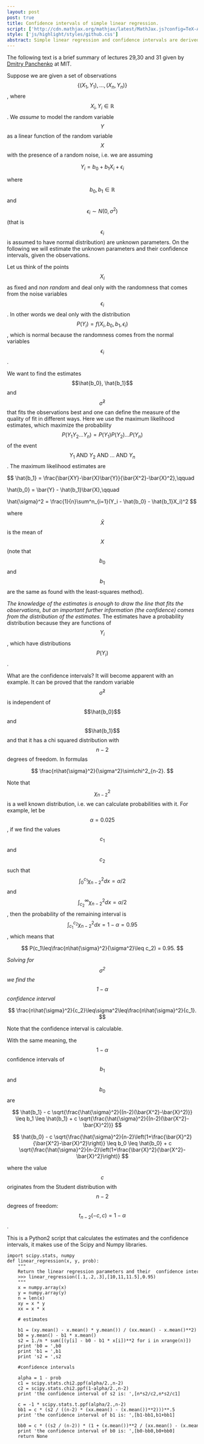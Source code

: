 ```yaml
---
layout: post
post: true
title: Confidence intervals of simple linear regression.
script: ['http://cdn.mathjax.org/mathjax/latest/MathJax.js?config=TeX-AMS-MML_HTMLorMML', 'js/highlight/highlight.pack.js']
style: ['js/highlight/styles/github.css']
abstract: Simple linear regression and confidence intervals are derived from raw data with explicit formulas.
---
```


The following text is a brief summary of lectures 29,30 and 31 given by 
<a href="http://ocw.mit.edu/courses/mathematics/18-443-statistics-for-applications-fall-2003/index.htm">Dmitry Panchenko</a> at MIT.


Suppose we are given a set of observations $$\{(X_1,Y_1),\dots,(X_n,Y_n)\}$$, where $$X_i,Y_i \in \mathbb{R}$$.
We *assume* to model the random variable $$Y$$ as a linear function of the random variable $$X$$ with the presence of a random noise,
i.e. we are assuming

$$
Y_i = b_0 + b_1 X_i + \epsilon_i
$$

where $$b_0,b_1\in\mathbb{R}$$ and $$\epsilon_i\sim N(0,\sigma^2)$$ (that is $$\epsilon_i$$ is assumed to have normal distribution) are unknown parameters.
On the following we will estimate the unknown parameters and their confidence intervals, given the observations.

Let us think of the points $$X_i$$ as fixed and *non random* and deal only with the randomness that comes from the noise variables $$\epsilon_i$$.
In other words we deal only with the distribution $$P(Y_i)=f(X_i,b_0,b_1,\epsilon_i)$$, which is normal because the randomness comes from the normal variables $$\epsilon_i$$.

We want to find the estimates $$\hat{b_0}, \hat{b_1}$$ and $$\hat{\sigma}^2$$ that fits the observations best and one can define the measure of the quality of fit in different ways. Here we use the maximum likelihood estimates, which maximize the probability $$P(Y_1Y_2\dots Y_n)=P(Y_1)P(Y_2)\dots P(Y_n)$$
of the event $$Y_1 \text{ AND } Y_2 \text{ AND } \dots \text{ AND } Y_n$$.
The maximum likelihood estimates are

$$
\hat{b_1} = \frac{\bar{XY}-\bar{X}\bar{Y}}{\bar{X^2}-\bar{X}^2},\qquad

\hat{b_0} = \bar{Y} - \hat{b_1}\bar{X},\qquad

\hat{\sigma}^2 = \frac{1}{n}\sum^n_{i=1}(Y_i - \hat{b_0} - \hat{b_1}X_i)^2
$$

where $$\bar{X}$$ is the mean of $$X$$
(note that $$b_0$$ and $$b_1$$ are the same as found with the least-squares method).

*The knowledge of the estimates is enough to draw the line that fits the observations,
but an important further information (the confidence) comes from the distribution of the estimates.*
The estimates have a probability distribution because they are functions of $$Y_i$$, which have distributions $$P(Y_i)$$.

What are the confidence intervals? It will become apparent with an example. It can be proved that the random variable $$\hat{\sigma}^2$$ is independent of $$\hat{b_0}$$ and $$\hat{b_1}$$
and that it has a chi squared distribution with $$n-2$$ degrees of freedom. In formulas

$$
\frac{n\hat{\sigma}^2}{\sigma^2}\sim\chi^2_{n-2}.
$$

Note that $$\chi^2_{n-2}$$ is a well known distribution, i.e. we can calculate probabilities with it. For example, let be $$\alpha=0.025$$, if we find the values $$c_1$$ and $$c_2$$ such that
$$\int_0^{c_1}\chi^2_{n-2}dx=\alpha/2$$ and $$\int_{c_2}^{\infty}\chi^2_{n-2}dx=\alpha/2$$, then the probability of the remaining interval is $$\int_{c_1}^{c_2}\chi^2_{n-2}dx=1-\alpha = 0.95$$,
which means that

$$
P(c_1\leq\frac{n\hat{\sigma}^2}{\sigma^2}\leq c_2) = 0.95.
$$

*Solving for $$\sigma^2$$ we find the $$1-\alpha$$ confidence interval*

$$
\frac{n\hat{\sigma}^2}{c_2}\leq\sigma^2\leq\frac{n\hat{\sigma}^2}{c_1}.
$$

Note that the confidence interval is calculable.

With the same meaning, the $$1-\alpha$$ confidence intervals of $$b_1$$ and $$b_0$$ are

$$
\hat{b_1} - c \sqrt{\frac{\hat{\sigma}^2}{(n-2)(\bar{X^2}-\bar{X}^2)}} \leq b_1 \leq \hat{b_1} + c \sqrt{\frac{\hat{\sigma}^2}{(n-2)(\bar{X^2}-\bar{X}^2)}}
$$

$$
\hat{b_0} - c \sqrt{\frac{\hat{\sigma}^2}{n-2}\left(1+\frac{\bar{X}^2}{\bar{X^2}-\bar{X}^2}\right)} \leq b_0 \leq \hat{b_0} + c \sqrt{\frac{\hat{\sigma}^2}{n-2}\left(1+\frac{\bar{X}^2}{\bar{X^2}-\bar{X}^2}\right)}
$$

where the value $$c$$ originates from the Student distribution with $$n-2$$ degrees of freedom: $$t_{n-2}(-c,c)=1-\alpha$$.

This is a Python2 script that calculates the estimates and the confidence intervals, it makes use of the Scipy and Numpy libraries.

<script>hljs.initHighlightingOnLoad();</script>
<pre>
<code style="text-align:left; white-space:inherit">import scipy.stats, numpy
def linear_regression(x, y, prob):
    """
    Return the linear regression parameters and their <prob> confidence intervals.
    >>> linear_regression([.1,.2,.3],[10,11,11.5],0.95)
    """
    x = numpy.array(x)
    y = numpy.array(y)
    n = len(x)
    xy = x * y
    xx = x * x

    # estimates

    b1 = (xy.mean() - x.mean() * y.mean()) / (xx.mean() - x.mean()**2)
    b0 = y.mean() - b1 * x.mean()
    s2 = 1./n * sum([(y[i] - b0 - b1 * x[i])**2 for i in xrange(n)])
    print 'b0 = ',b0
    print 'b1 = ',b1
    print 's2 = ',s2
    
    #confidence intervals
    
    alpha = 1 - prob
    c1 = scipy.stats.chi2.ppf(alpha/2.,n-2)
    c2 = scipy.stats.chi2.ppf(1-alpha/2.,n-2)
    print 'the confidence interval of s2 is: ',[n*s2/c2,n*s2/c1]
    
    c = -1 * scipy.stats.t.ppf(alpha/2.,n-2)
    bb1 = c * (s2 / ((n-2) * (xx.mean() - (x.mean())**2)))**.5
    print 'the confidence interval of b1 is: ',[b1-bb1,b1+bb1]
    
    bb0 = c * ((s2 / (n-2)) * (1 + (x.mean())**2 / (xx.mean() - (x.mean())**2)))**.5
    print 'the confidence interval of b0 is: ',[b0-bb0,b0+bb0]
    return None
</code></pre>

